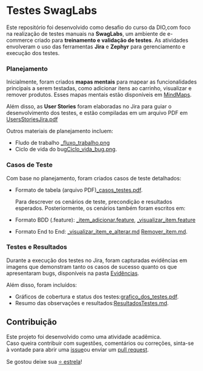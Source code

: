 # Testes SwagLabs

Este repositório foi desenvolvido como desafio do curso da DIO,com foco na realização de testes manuais na **SwagLabs**, um ambiente de e-commerce criado para **treinamento e validação de testes**. As atividades envolveram o uso das ferramentas **Jira** e **Zephyr** para gerenciamento e execução dos testes. 

### Planejamento  
Inicialmente, foram criados **mapas mentais** para mapear as funcionalidades principais a serem testadas, como adicionar itens ao carrinho, visualizar e remover produtos. Esses mapas mentais estão disponíveis em [MindMaps](_planejamento_testes/MindMaps). 

Além disso, as **User Stories** foram elaboradas no Jira para guiar o desenvolvimento dos testes, e estão compiladas em um arquivo PDF em [UsersStoriesJira.pdf](planejamento_testes/UsersStoriesJira.pdf) 

Outros materiais de planejamento incluem:
- Fludo de trabalho [_fluxo_trabalho.png](_planejamento_testes/_fluxo_trabalho.png)
-  Ciclo de vida do bug[Ciclo_vida_bug.png](_planejamento_testes/Ciclo_vida_bug.png).

### Casos de Teste  
Com base no planejamento, foram criados casos de teste detalhados:
- Formato de tabela (arquivo PDF)[_casos_testes.pdf](CasosDeTeste/_casos_testes.pdf).
  
  Para descrever os cenários de teste, precondição e resultados esperados.
  Posteriormente, os cenários também foram escritos em: 

- Formato BDD (.feature):
 [_item_adicionar.feature](CasosDeTeste/_item_adicionar.feature),
 [_visualizar_item.feature](CasosDeTeste/_visualizar_item.feature) 
 
- Formato End to End:
 [_visualizar_item_e_alterar.md](CasosDeTeste/_visualizar_item_e_alterar.md)
 [Remover_item.md](CasosDeTeste/[Remover_item.md).

### Testes e Resultados  
Durante a execução dos testes no Jira, foram capturadas evidências em imagens que demonstram tanto os casos de sucesso quanto os que apresentaram bugs, disponíveis na pasta [Evidências](Testes_E_Resultados). 

Além disso, foram incluídos:  
- Gráficos de cobertura e status dos testes:[grafico_dos_testes.pdf](Testes_E_Resultados/grafico_dos_testes.pdf).
- Resumo das observações e resultados:[ResultadosTestes.md](Testes_E_Resultados/ResultadosTestes.md).


## Contribuição

Este projeto foi desenvolvido como uma atividade acadêmica.  
Caso queira contribuir com sugestões, comentários ou correções, sinta-se à vontade para abrir uma  [issue](https://github.com/RosianePereira/MyTestingProjectDio/issues)ou enviar um  [pull request](https://github.com/RosianePereira/MyTestingProjectDio/pulls).

Se gostou deixe sua [⭐ estrela](https://github.com/RosianePereira/MyTestingProjectDio)!
